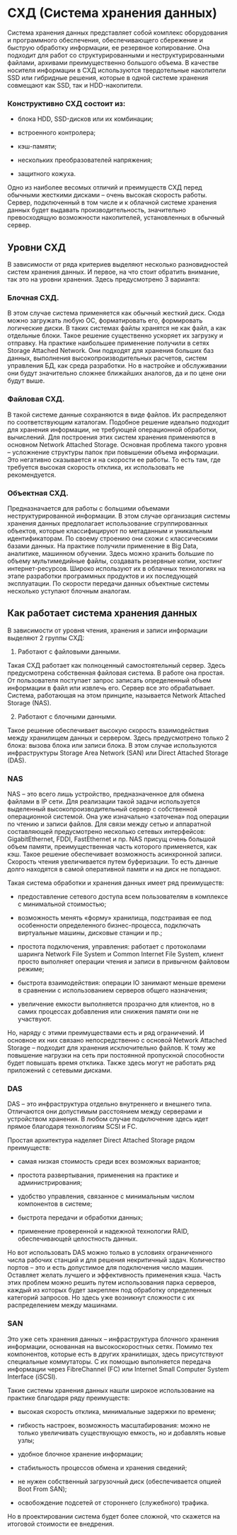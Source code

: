 # СХД (Система хранения данных)

Система хранения данных представляет собой комплекс оборудования и программного обеспечения, обеспечивающего сбережение и быструю обработку информации, ее резервное копирование. Она подходит для работ со структурированными и неструктурированными файлами, архивами преимущественно большого объема. В качестве носителя информации в СХД используются твердотельные накопители SSD или гибридные решения, которые в одной системе хранения совмещают как SSD, так и HDD-накопители.

### Конструктивно СХД состоит из:

- блока HDD, SSD-дисков или их комбинации;

- встроенного контролера;

- кэш-памяти;

- нескольких преобразователей напряжения;

- защитного кожуха.

Oдно из наиболее весомых отличий и преимуществ СХД перед обычными жесткими дисками – очень высокая скорость работы. Сервер, подключенный в том числе и к облачной системе хранения данных будет выдавать производительность, значительно превосходящую возможности накопителей, установленных в обычный сервер.

## Уровни СХД

В зависимости от ряда критериев выделяют несколько разновидностей систем хранения данных. И первое, на что стоит обратить внимание, так это на уровни хранения. Здесь предусмотрено 3 варианта:

### Блочная СХД. 

В этом случае система применяется как обычный жесткий диск. Сюда можно загружать любую ОС, форматировать его, формировать логические диски. В таких системах файлы хранятся не как файл, а как отдельные блоки. Такое решение существенно ускоряет их загрузку и отправку. На практике наибольшее применение получили в сетях Storage Attached Network. Они подходят для хранения больших баз данных, выполнения высокопроизводительных расчетов, систем управления БД, как среда разработки. Но в настройке и обслуживании они будут значительно сложнее ближайших аналогов, да и по цене они будут выше.

### Файловая СХД. 

В такой системе данные сохраняются в виде файлов. Их распределяют по соответствующим каталогам. Подобное решение идеально подходит для хранения информации, не требующей операционной обработки, вычислений. Для построения этих систем хранения применяются в основном Network Attached Storage. Основная проблема такого уровня – усложнение структуры папок при повышении объема информации. Это негативно сказывается и на скорости ее работы. То есть там, где требуется высокая скорость отклика, их использовать не рекомендуется.

### Объектная СХД. 

Предназначается для работы с большими объемами неструктурированной информации. В этом случае организация системы хранения данных предполагает использование сгруппированных объектов, которые классифицируют по метаданным и уникальным идентификаторам. По своему строению они схожи с классическими базами данных. На практике получили применение в Big Data, аналитике, машинном обучении. Здесь можно хранить большие по объему мультимедийные файлы, создавать резервные копии, хостинг интернет-ресурсов. Широко используют их в облачных технологиях на этапе разработки программных продуктов и их последующей эксплуатации. По скорости передачи данных объектные системы несколько уступают блочным аналогам.

## Как работает система хранения данных

В зависимости от уровня чтения, хранения и записи информации выделяют 2 группы СХД:

1) Работают с файловыми данными. 

Такая СХД работает как полноценный самостоятельный сервер. Здесь предусмотрена собственная файловая система. В работе она простая. От пользователя поступает запрос записать определенный объем информации в файл или извлечь его. Сервер все это обрабатывает. Система, работающая на этом принципе, называется Network Attached Storage (NAS).

2) Работают с блочными данными. 

Такое решение обеспечивает высокую скорость взаимодействия между хранилищем данных и сервером. Здесь предусмотрено только 2 блока: вызова блока или записи блока. В этом случае используются инфраструктуры Storage Area Network (SAN) или Direct Attached Storage (DAS).

### NAS

NAS – это всего лишь устройство, предназначенное для обмена файлами в IP сети. Для реализации такой задачи используется выделенный высокопроизводительный сервер с собственной операционной системой. Она уже изначально «заточена» под операции по чтению и записи файлов. Для связи между сетью и аппаратной составляющей предусмотрено несколько сетевых интерфейсов: GigabitEthernet, FDDI, FastEthernet и пр. NAS присущ очень большой объем памяти, преимущественная часть которого применяется, как кэш. Такое решение обеспечивает возможность асинхронной записи. Скорость чтения увеличивается путем буферизации. То есть данные долго находятся в самой оперативной памяти и на диск не попадают.

Такая система обработки и хранения данных имеет ряд преимуществ:

- предоставление сетевого доступа всем пользователям в комплексе с минимальной стоимостью;

- возможность менять «форму» хранилища, подстраивая ее под особенности определенного бизнес-процесса, подключать виртуальные машины, дисковые станции и пр.;

- простота подключения, управления: работает с протоколами шаринга Network File System и Common Internet File System, клиент просто выполняет операции чтения и записи в привычном файловом режиме;

- быстрота взаимодействия: операции IO занимают меньше времени в сравнении с использованием серверов общего назначения;

- увеличение емкости выполняется прозрачно для клиентов, но в самих процессах добавления или снижения памяти они не участвуют.

Но, наряду с этими преимуществами есть и ряд ограничений. И основное их них связано непосредственно с основой Network Attached Storage – подходит для хранения исключительно файлов. К тому же повышение нагрузки на сеть при постоянной пропускной способности будет повышать время отклика. Также здесь могут не работать ряд приложений с сетевыми дисками.

### DAS

DAS – это инфраструктура отдельно внутреннего и внешнего типа. Отличаются они допустимым расстоянием между серверами и устройством хранения. В любом случае подключение здесь идет прямое благодаря технологиям SCSI и FC.

Простая архитектура наделяет Direct Attached Storage рядом преимуществ:

- самая низкая стоимость среди всех возможных вариантов;

- простота развертывания, применения на практике и администрирования;

- удобство управления, связанное с минимальным числом компонентов в системе;

- быстрота передачи и обработки данных;

- применение проверенной и надежной технологии RAID, обеспечивающей целостность данных.

Но вот использовать DAS можно только в условиях ограниченного числа рабочих станций и для решения некритичный задач. Количество портов – это и есть допустимое для подключения число машин. Оставляет желать лучшего и эффективность применения кэша. Часть этих проблем можно решить путем использования парка серверов, каждый из которых будет закреплен под обработку определенных категорий запросов. Но здесь уже возникнут сложности с их распределением между машинами.

### SAN

Это уже сеть хранения данных – инфраструктура блочного хранения информации, основанная на высокоскоростных сетях. Помимо тех компонентов, которые есть в других хранилищах, здесь присутствуют специальные коммутаторы. С их помощью выполняется передача информации через FibreChannel (FC) или Internet Small Computer System Interface (iSCSI).

Такие системы хранения данных нашли широкое использование на практике благодаря ряду преимуществ:

- высокая скорость отклика, минимальные задержки по времени;

- гибкость настроек, возможность масштабирования: можно не только увеличивать существующую емкость, но и добавлять новые узлы;

- удобное блочное хранение информации;

- стабильность процессов обмена и хранения сведений;

- не нужен собственный загрузочный диск (обеспечивается опцией Boot From SAN);

- освобождение подсетей от стороннего (служебного) трафика.

Но в проектировании система будет более сложной, что скажется на итоговой стоимости ее внедрения.

